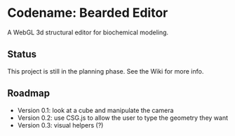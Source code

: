 # Codename: Bearded Editor

A WebGL 3d structural editor for biochemical modeling.

## Status

This project is still in the planning phase. See the Wiki for more info.

## Roadmap

 - Version 0.1: look at a cube and manipulate the camera
 - Version 0.2: use CSG.js to allow the user to type the geometry they want
 - Version 0.3: visual helpers (?)
